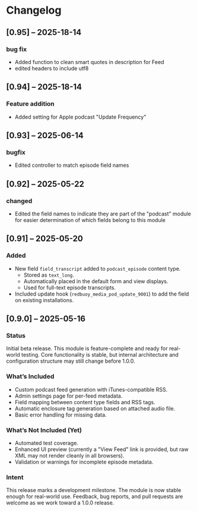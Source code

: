 # Changelog

## [0.95] – 2025-18-14

### bug fix
- Added function to clean smart quotes in description for Feed
- edited headers to include utf8

## [0.94] – 2025-18-14

### Feature addition
- Added setting for Apple podcast "Update Frequency"

## [0.93] – 2025-06-14

### bugfix
- Edited controller to match episode field names

## [0.92] – 2025-05-22

### changed
- Edited the field names to indicate they are part of the "podcast" module for  easier determination of which fields belong to this module

## [0.91] – 2025-05-20

### Added
- New field `field_transcript` added to `podcast_episode` content type.
  - Stored as `text_long`.
  - Automatically placed in the default form and view displays.
  - Used for full-text episode transcripts.
- Included update hook (`redbuoy_media_pod_update_9001`) to add the field on existing installations.

## [0.9.0] – 2025-05-16
### Status
Initial beta release. This module is feature-complete and ready for real-world testing. Core functionality is stable, but internal architecture and configuration structure may still change before 1.0.0.

### What’s Included
- Custom podcast feed generation with iTunes-compatible RSS.
- Admin settings page for per-feed metadata.
- Field mapping between content type fields and RSS tags.
- Automatic enclosure tag generation based on attached audio file.
- Basic error handling for missing data.

### What’s Not Included (Yet)
- Automated test coverage.
- Enhanced UI preview (currently a "View Feed" link is provided, but raw XML may not render cleanly in all browsers).
- Validation or warnings for incomplete episode metadata.

### Intent
This release marks a development milestone. The module is now stable enough for real-world use. Feedback, bug reports, and pull requests are welcome as we work toward a 1.0.0 release.
